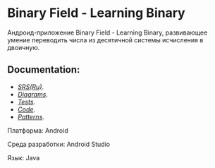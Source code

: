 # Binary Field - Learning Binary
Андроид-приложение Binary Field - Learning Binary, развивающее умение переводить числа из десятичной системы исчисления в двоичную. 

## Documentation:
- *[SRS(Ru)](https://github.com/Cemiroling/BF-LB/blob/master/Documentation/Srs(Ru).md)*.
- *[Diagrams](https://github.com/Cemiroling/BF-LB/blob/master/Diagrams/Readme.md)*.
- *[Tests](https://github.com/Cemiroling/BF-LB/blob/master/Test/Test_Plan.md)*. 
- *[Code](https://github.com/Cemiroling/BF-LB/tree/master/Code)*. 
- *[Patterns](https://github.com/Cemiroling/BF-LB/blob/master/DesignPatterns/patterns.md)*.
 
Платформа: Android

Среда разработки: Android Studio

Язык: Java
